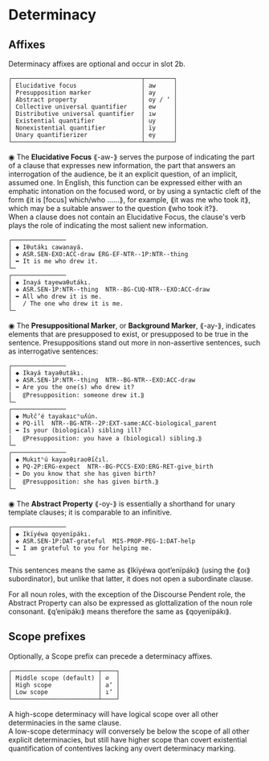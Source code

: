 # Determinacy

## Affixes

Determinacy affixes are optional and occur in slot 2b.
  
```  
┌────────────────────────────────────┬────────┐  
│ Elucidative focus                  │ aw     │  
│ Presupposition marker              │ ay     │ 
│ Abstract property                  │ oy / ʼ │  
│ Collective universal quantifier    │ ew     │  
│ Distributive universal quantifier  │ ıw     │  
│ Existential quantifier             │ uy     │  
│ Nonexistential quantifier          │ ïy     │  
│ Unary quantifierizer               │ ey     │  
└────────────────────────────────────┴────────┘  
```  

◉ The **Elucidative Focus** ⟪-aw-⟫ serves the purpose of indicating the part of a clause that expresses new information, the part that answers an interrogation of the audience, be it an explicit question, of an implicit, assumed one. In English, this function can be expressed either with an emphatic intonation on the focused word, or by using a syntactic cleft of the form ⟪it is [focus] which/who ……⟫, for example, ⟪it was me who took it⟫, which may be a suitable answer to the question ⟪who took it?⟫.  
When a clause does not contain an Elucidative Focus, the clause's verb plays the role of indicating the most salient new information.


```
┌───────────────
│ ◆ Iθutákı cawanayá.
│ ❖ ASR.SEN-EXO:ACC-draw ERG-EF-NTR--1P:NTR--thing
│ ➥ It is me who drew it.
└─
┌───────────────
│ ◆ Inayá tayewaθutákı.
│ ❖ ASR.SEN-1P:NTR--thing  NTR--BG-CUQ-NTR--EXO:ACC-draw
│ ➥ All who drew it is me.
│   / The one who drew it is me.
└─
```

◉ The **Presuppositional Marker**, or **Background Marker**, ⟪-ay-⟫, indicates elements that are presupposed to exist, or presupposed to be true in the sentence. Presuppositions stand out more in non-assertive sentences, such as interrogative sentences:

```
┌───────────────
│ ◆ Ikayá tayaθutákı.
│ ❖ ASR.SEN-1P:NTR--thing  NTR--BG-NTR--EXO:ACC-draw
│ ➥ Are you the one(s) who drew it?
│   ⸨Presupposition: someone drew it.⸩
└─
┌───────────────
│ ◆ Mułčʼé tayakaıcʰuʎún.
│ ❖ PQ-ill  NTR--BG-NTR--2P:EXT-same:ACC-biological_parent
│ ➥ Is your (biological) sibling ill?
│   ⸨Presupposition: you have a (biological) sibling.⸩
└─
┌───────────────
│ ◆ Mukıtʰú kayaoθıraoθı̋čıl.
│ ❖ PQ-2P:ERG-expect  NTR--BG-PCCS-EXO:ERG-RET-give_birth
│ ➥ Do you know that she has given birth?
│   ⸨Presupposition: she has given birth.⸩
└─
```

◉ The **Abstract Property** ⟪-oy-⟫ is essentially a shorthand for unary template clauses; it is comparable to an infinitive.

```
┌───────────────
│ ◆ Ikïyéwa qoyenïpákı.
│ ❖ ASR.SEN-1P:DAT-grateful  MIS-PROP-PEG-1:DAT-help
│ ➥ I am grateful to you for helping me.
└─
```
This sentences means the same as ⟪Ikïyéwa qoıtʼenïpákı⟫ (using the ⟪oı⟫ subordinator), but unlike that latter, it does not open a subordinate clause.

For all noun roles, with the exception of the Discourse Pendent role, the Abstract Property can also be expressed as glottalization of the noun role consonant. ⟪qʼenïpákı⟫ means therefore the same as ⟪qoyenïpákı⟫.

## Scope prefixes

Optionally, a Scope prefix can precede a determinacy affixes.

```  
┌────────────────────────┬────┐  
│ Middle scope (default) │ ∅  │  
│ High scope             │ aʼ │  
│ Low scope              │ ıʼ │ 
└────────────────────────┴────┘  
```  

A high-scope determinacy will have logical scope over all other determinacies in the same clause.  
A low-scope determinacy will conversely be below the scope of all other explicit determinacies, but still have higher scope than covert existential quantification of contentives lacking any overt determinacy marking.
